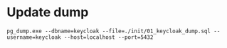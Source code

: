 # Update dump
`pg_dump.exe --dbname=keycloak --file=./init/01_keycloak_dump.sql --username=keycloak --host=localhost --port=5432`